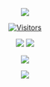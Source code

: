 <p align="center">
  <img src="https://i.imgur.com/1XJhQBe.png"/>
</p>

<p align="center">
<a href="https://github.com/armfxl">
    <img src="https://komarev.com/ghpvc/?username=armfxl&style=flat-square&color=grey" alt="Visitors">
</a>
</p>

<p align="center">
  <tr>
    <td align="center" style="padding=0;width=50%;">
      <img src="https://github-readme-stats.vercel.app/api/?username=armfxl&title_color=4F8CC9&text_color=9f9f9f&show_icons=true&bg_color=00000000&hide_border=true&icon_color=4F8CC9&hide_title=true&count_private=true&include_all_commits=true&enable_animations=true" />
    </td>
        <td align="center" style="padding=0;width=50%;">
      <img src="https://github-readme-stats.vercel.app/api/top-langs/?username=armfxl&title_color=4F8CC9&text_color=9f9f9f&show_icons=true&bg_color=00000000&hide_border=true&icon_color=4F8CC9&hide_title=true&count_private=true&enable_animations=true" />
    </td>
  </tr>
</p>

<p align="center">
  <img src="https://i.imgur.com/pbgwOp0.png"/>
</p>

<p align="center">
  <img src="https://i.imgur.com/HWF3UoH.png"/>
</p>

